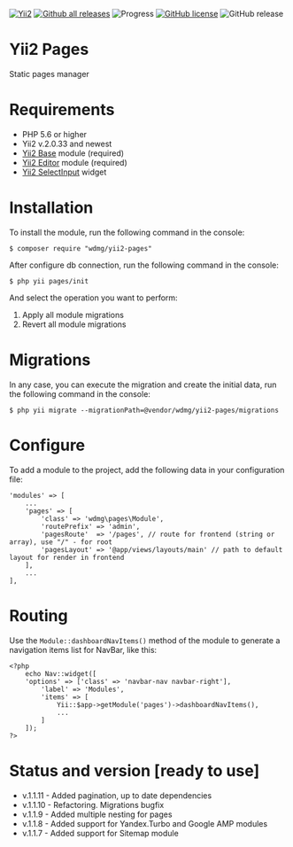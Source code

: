 [![Yii2](https://img.shields.io/badge/required-Yii2_v2.0.33-blue.svg)](https://packagist.org/packages/yiisoft/yii2)
[![Github all releases](https://img.shields.io/github/downloads/wdmg/yii2-pages/total.svg)](https://GitHub.com/wdmg/yii2-pages/releases/)
![Progress](https://img.shields.io/badge/progress-ready_to_use-green.svg)
[![GitHub license](https://img.shields.io/github/license/wdmg/yii2-pages.svg)](https://github.com/wdmg/yii2-pages/blob/master/LICENSE)
![GitHub release](https://img.shields.io/github/release/wdmg/yii2-pages/all.svg)

# Yii2 Pages
Static pages manager

# Requirements 
* PHP 5.6 or higher
* Yii2 v.2.0.33 and newest
* [Yii2 Base](https://github.com/wdmg/yii2-base) module (required)
* [Yii2 Editor](https://github.com/wdmg/yii2-editor) module (required)
* [Yii2 SelectInput](https://github.com/wdmg/yii2-selectinput) widget

# Installation
To install the module, run the following command in the console:

`$ composer require "wdmg/yii2-pages"`

After configure db connection, run the following command in the console:

`$ php yii pages/init`

And select the operation you want to perform:
  1) Apply all module migrations
  2) Revert all module migrations

# Migrations
In any case, you can execute the migration and create the initial data, run the following command in the console:

`$ php yii migrate --migrationPath=@vendor/wdmg/yii2-pages/migrations`

# Configure
To add a module to the project, add the following data in your configuration file:

    'modules' => [
        ...
        'pages' => [
            'class' => 'wdmg\pages\Module',
            'routePrefix' => 'admin',
            'pagesRoute'  => '/pages', // route for frontend (string or array), use "/" - for root
            'pagesLayout' => '@app/views/layouts/main' // path to default layout for render in frontend
        ],
        ...
    ],


# Routing
Use the `Module::dashboardNavItems()` method of the module to generate a navigation items list for NavBar, like this:

    <?php
        echo Nav::widget([
        'options' => ['class' => 'navbar-nav navbar-right'],
            'label' => 'Modules',
            'items' => [
                Yii::$app->getModule('pages')->dashboardNavItems(),
                ...
            ]
        ]);
    ?>

# Status and version [ready to use]
* v.1.1.11 - Added pagination, up to date dependencies
* v.1.1.10 - Refactoring. Migrations bugfix
* v.1.1.9 - Added multiple nesting for pages
* v.1.1.8 - Added support for Yandex.Turbo and Google AMP modules
* v.1.1.7 - Added support for Sitemap module